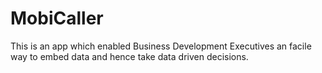 # MobiCaller
This is an app which enabled Business Development Executives an facile way to embed data and hence take data driven decisions.
